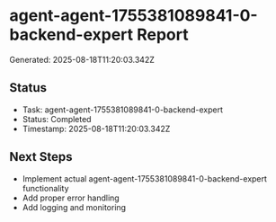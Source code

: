 # agent-agent-1755381089841-0-backend-expert Report

Generated: 2025-08-18T11:20:03.342Z

## Status
- Task: agent-agent-1755381089841-0-backend-expert
- Status: Completed
- Timestamp: 2025-08-18T11:20:03.342Z

## Next Steps
- Implement actual agent-agent-1755381089841-0-backend-expert functionality
- Add proper error handling
- Add logging and monitoring
